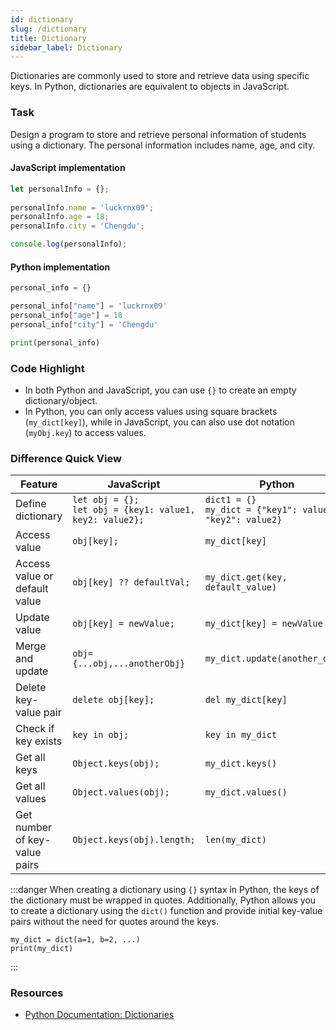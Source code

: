 ```yaml
---
id: dictionary
slug: /dictionary
title: Dictionary
sidebar_label: Dictionary
---
```


Dictionaries are commonly used to store and retrieve data using specific keys. In Python, dictionaries are equivalent to objects in JavaScript.

### Task

Design a program to store and retrieve personal information of students using a dictionary. The personal information includes name, age, and city.

#### JavaScript implementation
```javascript
let personalInfo = {};
 
personalInfo.name = 'luckrnx09';
personalInfo.age = 18;
personalInfo.city = 'Chengdu';

console.log(personalInfo);
```

#### Python implementation
```python
personal_info = {}

personal_info["name"] = 'luckrnx09'
personal_info["age"] = 18
personal_info["city"] = 'Chengdu'

print(personal_info)
```

### Code Highlight

- In both Python and JavaScript, you can use `{}` to create an empty dictionary/object.
- In Python, you can only access values using square brackets (`my_dict[key]`), while in JavaScript, you can also use dot notation (`myObj.key`) to access values.

### Difference Quick View

| Feature | JavaScript | Python |
|---------|------------|--------|
| Define dictionary | `let obj = {};` <br /> `let obj = {key1: value1, key2: value2};` | `dict1 = {}` <br /> `my_dict = {"key1": value1, "key2": value2}` |
| Access value | `obj[key];` | `my_dict[key]` |
| Access value or default value | `obj[key] ?? defaultVal;` | `my_dict.get(key, default_value)` |
| Update value | `obj[key] = newValue;` | `my_dict[key] = newValue` |
| Merge and update | `obj={...obj,...anotherObj}` | `my_dict.update(another_dict)` |
| Delete key-value pair | `delete obj[key];` | `del my_dict[key]` |
| Check if key exists | `key in obj;` | `key in my_dict` |
| Get all keys | `Object.keys(obj);` | `my_dict.keys()` |
| Get all values | `Object.values(obj);` | `my_dict.values()` |
| Get number of key-value pairs | `Object.keys(obj).length;` | `len(my_dict)` |

:::danger
When creating a dictionary using `{}` syntax in Python, the keys of the dictionary must be wrapped in quotes. Additionally, Python allows you to create a dictionary using the `dict()` function and provide initial key-value pairs without the need for quotes around the keys.
```
my_dict = dict(a=1, b=2, ...)
print(my_dict)
```
:::

### Resources

- [Python Documentation: Dictionaries](https://docs.python.org/3/tutorial/datastructures.html#dictionaries)
